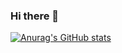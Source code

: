 ### Hi there 👋

[![Anurag's GitHub stats](https://github-readme-stats.vercel.app/api?username=FlucTuAteDev&include_all_commits=true)](https://github.com/anuraghazra/github-readme-stats)

<!--
**FlucTuAteDev/FlucTuAteDev** is a ✨ _special_ ✨ repository because its `README.md` (this file) appears on your GitHub profile.

Here are some ideas to get you started:

- 🔭 I’m currently working on ...
- 🌱 I’m currently learning ...
- 👯 I’m looking to collaborate on ...
- 🤔 I’m looking for help with ...
- 💬 Ask me about ...
- 📫 How to reach me: ...
- 😄 Pronouns: ...
- ⚡ Fun fact: ...
-->
